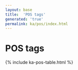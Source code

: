 ```yaml
---
layout: base
title:  'POS tags'
generated: 'true'
permalink: ka/pos/index.html
---
```


# POS tags

{% include ka-pos-table.html %}

